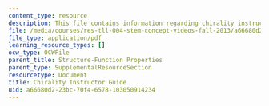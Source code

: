 ```yaml
---
content_type: resource
description: This file contains information regarding chirality instructor guide.
file: /media/courses/res-tll-004-stem-concept-videos-fall-2013/a66680d223bc70f46578103050914234_MITRES_TLL-004F13_ChiralIG.pdf
file_type: application/pdf
learning_resource_types: []
ocw_type: OCWFile
parent_title: Structure-Function Properties
parent_type: SupplementalResourceSection
resourcetype: Document
title: Chirality Instructor Guide
uid: a66680d2-23bc-70f4-6578-103050914234
---
```

